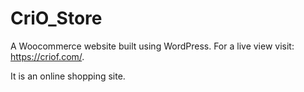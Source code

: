 # CriO_Store
A Woocommerce website built using WordPress.
For a live view visit: https://criof.com/.

It is an online shopping site.
